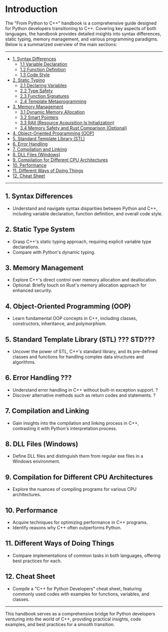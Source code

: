 # Introduction

The "From Python to C++" handbook is a comprehensive guide designed for Python developers transitioning to C++. Covering key aspects of both languages, the handbook provides detailed insights into syntax differences, static typing, memory management, and various programming paradigms. Below is a summarized overview of the main sections:

---
- [1. Syntax Differences](syntax_differences.md)
    - [1.1 Variable Declaration](syntax_differences.html#11-variable-declaration)
    - [1.2 Function Definition](syntax_differences.html#12-function-definition)
    - [1.3 Code Style](syntax_differences.html#13-code-style)
- [2. Static Typing](static_typing.md)
    - [2.1 Declaring Variables](static_typing.html#21-declaring-variables)
    - [2.2 Type Safety](static_typing.html#22-type-safety)
    - [2.3 Function Signatures](static_typing.html#23-function-signatures)
    - [2.4 Template Metaprogramming](static_typing.html#24-template-metaprogramming)
- [3. Memory Management](memory_management.md)
    - [3.1 Dynamic Memory Allocation](memory_management.html#31-dynamic-memory-allocation)
    - [3.2 Smart Pointers](memory_management.html#32-smart-pointers)
    - [3.3 RAII (Resource Acquisition Is Initialization)](memory_management.html#33-raii-resource-acquisition-is-initialization)
    - [3.4 Memory Safety and Rust Comparison (Optional)](memory_management.html#34-memory-safety-and-rust-comparison-optional)
- [4. Object-Oriented Programming (OOP)](oop.md)
- [5. Standard Template Library (STL)](stl.md)
- [6. Error Handling](error_handling.md)
- [7. Compilation and Linking](compilation_and_linking.md)
- [8. DLL Files (Windows)](dll_files.md)
- [9. Compilation for Different CPU Architectures](cpu_architectures.md)
- [10. Performance](performance.md)
- [11. Different Ways of Doing Things](different_ways.md)
- [12. Cheat Sheet](cheat_sheet.md)
---

## 1. Syntax Differences
- Understand and navigate syntax disparities between Python and C++, including variable declaration, function definition, and overall code style.

## 2. Static Type System
- Grasp C++'s static typing approach, requiring explicit variable type declarations.
- Compare with Python's dynamic typing.

## 3. Memory Management
- Explore C++'s direct control over memory allocation and deallocation.
- Optional: Briefly touch on Rust's memory allocation approach for enhanced security.

## 4. Object-Oriented Programming (OOP)
- Learn fundamental OOP concepts in C++, including classes, constructors, inheritance, and polymorphism.

## 5. Standard Template Library (STL) ??? STD???
- Uncover the power of STL, C++'s standard library, and its pre-defined classes and functions for handling complex data structures and algorithms.

## 6. Error Handling ???
- Understand error handling in C++ without built-in exception support. ?
- Discover alternative methods such as return codes and statements. ?

## 7. Compilation and Linking
- Gain insights into the compilation and linking process in C++, contrasting it with Python's interpretation process.

## 8. DLL Files (Windows)
- Define DLL files and distinguish them from regular exe files in a Windows environment.

## 9. Compilation for Different CPU Architectures
- Explore the nuances of compiling programs for various CPU architectures.

## 10. Performance
- Acquire techniques for optimizing performance in C++ programs.
- Identify reasons why C++ often outperforms Python.

## 11. Different Ways of Doing Things
- Compare implementations of common tasks in both languages, offering best practices for each.

## 12. Cheat Sheet
- Compile a "C++ for Python Developers" cheat sheet, featuring commonly used codes with examples for functions, variables, and classes.

---

This handbook serves as a comprehensive bridge for Python developers venturing into the world of C++, providing practical insights, code examples, and best practices for a smooth transition.
